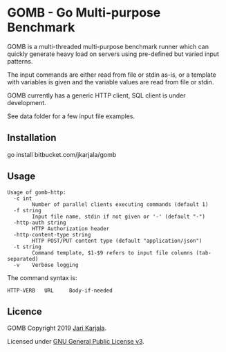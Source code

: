 # GOMB - Go Multi-purpose Benchmark

GOMB is a multi-threaded multi-purpose benchmark runner which can quickly generate 
heavy load on servers using pre-defined but varied input patterns. 

The input commands are either read from file or stdin as-is, or a template with 
variables is given and the variable values are read from file or stdin.

GOMB currently has a generic HTTP client, 
SQL client is under development.

See data folder for a few input file examples.

## Installation

go install bitbucket.com/jkarjala/gomb

## Usage

```
Usage of gomb-http:
  -c int
        Number of parallel clients executing commands (default 1)
  -f string
        Input file name, stdin if not given or '-' (default "-")
  -http-auth string
        HTTP Authorization header
  -http-content-type string
        HTTP POST/PUT content type (default "application/json")
  -t string
        Command template, $1-$9 refers to input file columns (tab-separated)
  -v    Verbose logging
```

The command syntax is:

```
HTTP-VERB   URL     Body-if-needed
```

## Licence

GOMB Copyright 2019 [Jari Karjala](https://www.jarikarjala.com/). 

Licensed under [GNU General Public License v3](LICENSE).
